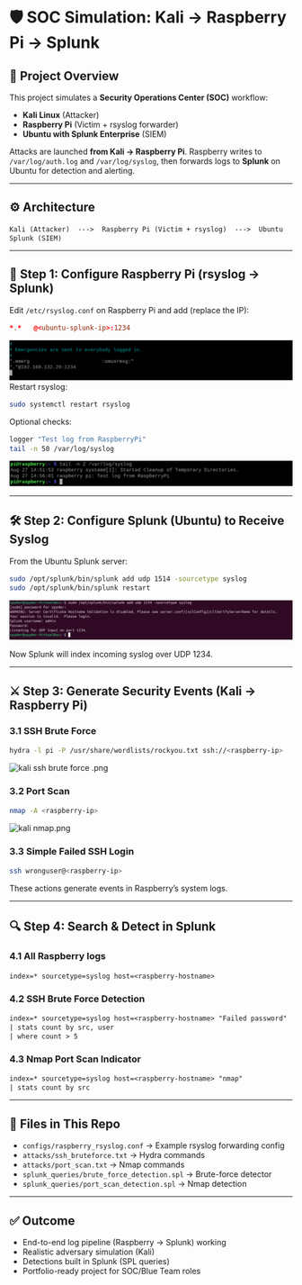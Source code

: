 
# 🛡️ SOC Simulation: Kali → Raspberry Pi → Splunk

## 📌 Project Overview
This project simulates a **Security Operations Center (SOC)** workflow:
- **Kali Linux** (Attacker)
- **Raspberry Pi** (Victim + rsyslog forwarder)
- **Ubuntu with Splunk Enterprise** (SIEM)

Attacks are launched **from Kali → Raspberry Pi**. Raspberry writes to `/var/log/auth.log` and `/var/log/syslog`, then forwards logs to **Splunk** on Ubuntu for detection and alerting.

---

## ⚙️ Architecture
```
Kali (Attacker)  --->  Raspberry Pi (Victim + rsyslog)  --->  Ubuntu Splunk (SIEM)
```

---

## 🚀 Step 1: Configure Raspberry Pi (rsyslog → Splunk)
Edit `/etc/rsyslog.conf` on Raspberry Pi and add (replace the IP):
```conf
*.*   @<ubuntu-splunk-ip>:1234
```
![etc-rsyslog port 1234 configuration](Screenshots/etc-rsyslog%20port%201234%20configuration.png)
Restart rsyslog:
```bash
sudo systemctl restart rsyslog
```
Optional checks:
```bash
logger "Test log from RaspberryPi"
tail -n 50 /var/log/syslog
```
![Checking logs](Screenshots/Checking%20logs.png)

---

## 🛠 Step 2: Configure Splunk (Ubuntu) to Receive Syslog
From the Ubuntu Splunk server:
```bash
sudo /opt/splunk/bin/splunk add udp 1514 -sourcetype syslog
sudo /opt/splunk/bin/splunk restart
```
![In splunk, 1234 port configuration](Screenshots/In%20splunk,%201234%20port%20configuration.png)

Now Splunk will index incoming syslog over UDP 1234.

---
## ⚔️ Step 3: Generate Security Events (Kali → Raspberry Pi)

### 3.1 SSH Brute Force
```bash
hydra -l pi -P /usr/share/wordlists/rockyou.txt ssh://<raspberry-ip>
```
![kali ssh brute force .png](/Screenshots/kali%20ssh%20brute%20force%20.png)
### 3.2 Port Scan
```bash
nmap -A <raspberry-ip>
```
![kali nmap.png](/Screenshots/kali%20nmap.png)
### 3.3 Simple Failed SSH Login
```bash
ssh wronguser@<raspberry-ip>
```

These actions generate events in Raspberry’s system logs.

---

## 🔍 Step 4: Search & Detect in Splunk

### 4.1 All Raspberry logs
```spl
index=* sourcetype=syslog host=<raspberry-hostname>
```

### 4.2 SSH Brute Force Detection
```spl
index=* sourcetype=syslog host=<raspberry-hostname> "Failed password"
| stats count by src, user
| where count > 5
```

### 4.3 Nmap Port Scan Indicator
```spl
index=* sourcetype=syslog host=<raspberry-hostname> "nmap"
| stats count by src
```

---

## 🧰 Files in This Repo
- `configs/raspberry_rsyslog.conf` → Example rsyslog forwarding config
- `attacks/ssh_bruteforce.txt` → Hydra commands
- `attacks/port_scan.txt` → Nmap commands
- `splunk_queries/brute_force_detection.spl` → Brute-force detector
- `splunk_queries/port_scan_detection.spl` → Nmap detection

---

## ✅ Outcome
- End-to-end log pipeline (Raspberry → Splunk) working
- Realistic adversary simulation (Kali)
- Detections built in Splunk (SPL queries)
- Portfolio-ready project for SOC/Blue Team roles
